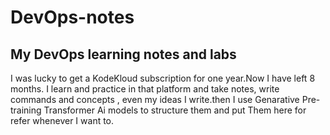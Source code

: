 # DevOps-notes
## **My DevOps learning notes and labs**
I was lucky to get a KodeKloud subscription for one year.Now I have left 8 months.
I learn and practice in that platform and take notes, write commands and concepts , even my ideas I write.then I use Genarative Pre-training Transformer Ai models to structure them and put Them here for refer whenever I want to. 
